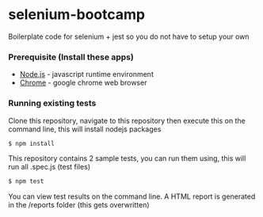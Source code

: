 # selenium-bootcamp
Boilerplate code for selenium + jest so you do not have to setup your own


### Prerequisite (Install these apps)
* [Node.js] -  javascript runtime environment
* [Chrome] - google chrome web browser

### Running existing tests
Clone this repository, navigate to this repository then execute this on the command line, this will install nodejs packages
```sh
$ npm install
```
This repository contains 2 sample tests, you can run them using, this will run all .spec.js (test files)
```sh
$ npm test
```
You can view test results on the command line. A HTML report is generated in the /reports folder (this gets overwritten) 

[//]: #
   [Node.js]: <https://nodejs.org/en/>
   [Chrome]: <https://www.google.com/intl/en_ph/chrome/>
